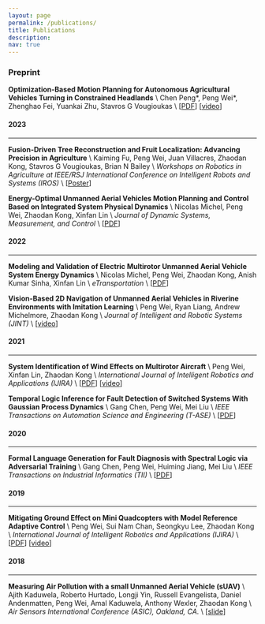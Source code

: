```yaml
---
layout: page
permalink: /publications/
title: Publications
description: 
nav: true
---
```

<!-- _pages/publications.md -->
### Preprint
**Optimization-Based Motion Planning for Autonomous Agricultural Vehicles Turning in Constrained Headlands** \\
Chen Peng*, Peng Wei*, Zhenghao Fei, Yuankai Zhu, Stavros G Vougioukas \\
[[PDF](https://arxiv.org/abs/2308.01117)] [[video](https://www.youtube.com/watch?v=sf0uDFwpSfo)]

#### 2023
___
**Fusion-Driven Tree Reconstruction and Fruit Localization: Advancing Precision in Agriculture** \\
Kaiming Fu, Peng Wei, Juan Villacres, Zhaodan Kong, Stavros G Vougioukas, Brian N Bailey \\
*Workshops on Robotics in Agriculture at IEEE/RSJ International Conference on Intelligent Robots and Systems (IROS)* \\
[[Poster](https://arxiv.org/abs/2310.15138)]

**Energy-Optimal Unmanned Aerial Vehicles Motion Planning and Control Based on Integrated System Physical Dynamics** \\
Nicolas Michel, Peng Wei, Zhaodan Kong, Xinfan Lin \\
*Journal of Dynamic Systems, Measurement, and Control* \\
[[PDF](https://asmedigitalcollection.asme.org/dynamicsystems/article/145/4/041002/1154458/Energy-Optimal-Unmanned-Aerial-Vehicles-Motion)]

#### 2022
___

**Modeling and Validation of Electric Multirotor Unmanned Aerial Vehicle System Energy Dynamics** \\
Nicolas Michel, Peng Wei, Zhaodan Kong, Anish Kumar Sinha, Xinfan Lin \\
*eTransportation* \\
[[PDF](https://www.sciencedirect.com/science/article/pii/S2590116822000194)]

**Vision-Based 2D Navigation of Unmanned Aerial Vehicles in Riverine Environments with Imitation Learning** \\
Peng Wei, Ryan Liang, Andrew Michelmore, Zhaodan Kong \\
*Journal of Intelligent and Robotic Systems (JINT)* \\
[[video](https://www.youtube.com/watch?v=aPOqHHGbZgs)]

#### 2021
___

**System Identification of Wind Effects on Multirotor Aircraft** \\
Peng Wei, Xinfan Lin, Zhaodan Kong \\
*International Journal of Intelligent Robotics and Applications (IJIRA)* \\
[[PDF](https://link.springer.com/article/10.1007%2Fs41315-021-00185-0)] [[video](https://www.youtube.com/watch?v=GMs6V17wkkg)]

**Temporal Logic Inference for Fault Detection of Switched Systems With Gaussian Process Dynamics** \\
Gang Chen, Peng Wei, Mei Liu \\
*IEEE Transactions on Automation Science and Engineering (T-ASE)* \\
[[PDF](https://ieeexplore.ieee.org/abstract/document/9422112)]


#### 2020
___

**Formal Language Generation for Fault Diagnosis with Spectral Logic via Adversarial Training** \\
Gang Chen, Peng Wei, Huiming Jiang, Mei Liu \\
*IEEE Transactions on Industrial Informatics (TII)* \\
[[PDF](https://ieeexplore.ieee.org/abstract/document/9272306)]


#### 2019
___

**Mitigating Ground Effect on Mini Quadcopters with Model Reference Adaptive Control** \\
Peng Wei, Sui Nam Chan, Seongkyu Lee, Zhaodan Kong \\
*International Journal of Intelligent Robotics and Applications (IJIRA)* \\
[[PDF](https://link.springer.com/article/10.1007/s41315-019-00098-z)] [[video](https://www.youtube.com/watch?v=y926-YTZKis)]


#### 2018
___

**Measuring Air Pollution with a small Unmanned Aerial Vehicle (sUAV)** \\
Ajith Kaduwela, Roberto Hurtado, Longji Yin, Russell Evangelista, Daniel Andenmatten, Peng Wei, Amal Kaduwela, Anthony Wexler, Zhaodan Kong \\
*Air Sensors International Conference (ASIC), Oakland, CA.* \\
[[slide](../assets/pdf/ASIC_poster.pdf)]